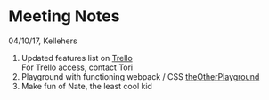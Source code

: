 # Meeting Notes
04/10/17, Kellehers

1. Updated features list on [Trello](https://trello.com/b/9A2Ej4XI/find-your-rep-peoria)  
For Trello access, contact Tori  
2. Playground with functioning webpack / CSS [theOtherPlayground](https://github.com/theCoolKidsJavaScriptMeetup/theOtherPlayground)  
3. Make fun of Nate, the least cool kid
